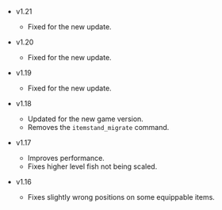- v1.21
  - Fixed for the new update.

- v1.20
  - Fixed for the new update.

- v1.19
  - Fixed for the new update.

- v1.18
  - Updated for the new game version.
  - Removes the `itemstand_migrate` command.

- v1.17
  - Improves performance.
  - Fixes higher level fish not being scaled.

- v1.16
  - Fixes slightly wrong positions on some equippable items.
